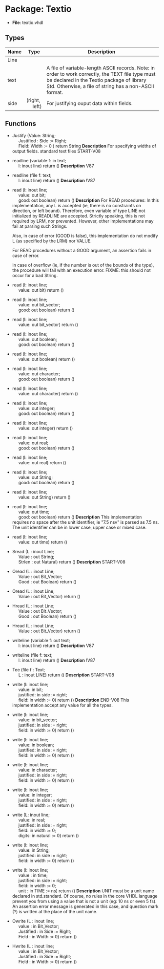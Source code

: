 # Package: Textio

- **File**: textio.vhdl
## Types

| Name | Type                                               | Description                                                                                                                                                                                                        |
| ---- | -------------------------------------------------- | ------------------------------------------------------------------------------------------------------------------------------------------------------------------------------------------------------------------ |
| Line |                                                    |                                                                                                                                                                                                                    |
| text |                                                    |   A file of variable-length ASCII records.   Note: in order to work correctly, the TEXT file type must be declared in   the Textio package of library Std.  Otherwise, a file of string has a   non-ASCII format.  |
| side | (right,<br><span style="padding-left:20px"> left)  |  For justifying ouput data within fields.                                                                                                                                                                          |
## Functions
- Justify <font id="function_arguments">(Value: String;<br><span style="padding-left:20px"> Justified : Side := Right;<br><span style="padding-left:20px"> Field: Width := 0 ) </font> <font id="function_return">return String </font>
**Description**
 For specifying widths of output fields.
 standard text files
START-V08

- readline <font id="function_arguments">(variable f: in text;<br><span style="padding-left:20px"> l: inout line) </font> <font id="function_return">return ()</font>
**Description**
V87
- readline <font id="function_arguments">(file f: text;<br><span style="padding-left:20px"> l: inout line) </font> <font id="function_return">return ()</font>
**Description**
!V87
- read <font id="function_arguments">(l: inout line;<br><span style="padding-left:20px"> value: out bit;<br><span style="padding-left:20px"> good: out boolean) </font> <font id="function_return">return ()</font>
**Description**
  For READ procedures:
  In this implementation, any L is accepted (ie, there is no constraints
  on direction, or left bound).  Therefore, even variable of type LINE
  not initialized by READLINE are accepted.  Strictly speaking, this is
  not required by LRM, nor prevented.  However, other implementations may
  fail at parsing such Strings.

  Also, in case of error (GOOD is false), this implementation do not
  modify L (as specified by the LRM) nor VALUE.

  For READ procedures without a GOOD argument, an assertion fails in case
  of error.

  In case of overflow (ie, if the number is out of the bounds of the type),
  the procedure will fail with an execution error.
  FIXME: this should not occur for a bad String.

- read <font id="function_arguments">(l: inout line;<br><span style="padding-left:20px"> value: out bit) </font> <font id="function_return">return ()</font>
- read <font id="function_arguments">(l: inout line;<br><span style="padding-left:20px"> value: out bit_vector;<br><span style="padding-left:20px"> good: out boolean) </font> <font id="function_return">return ()</font>
- read <font id="function_arguments">(l: inout line;<br><span style="padding-left:20px"> value: out bit_vector) </font> <font id="function_return">return ()</font>
- read <font id="function_arguments">(l: inout line;<br><span style="padding-left:20px"> value: out boolean;<br><span style="padding-left:20px"> good: out boolean) </font> <font id="function_return">return ()</font>
- read <font id="function_arguments">(l: inout line;<br><span style="padding-left:20px"> value: out boolean) </font> <font id="function_return">return ()</font>
- read <font id="function_arguments">(l: inout line;<br><span style="padding-left:20px"> value: out character;<br><span style="padding-left:20px"> good: out boolean) </font> <font id="function_return">return ()</font>
- read <font id="function_arguments">(l: inout line;<br><span style="padding-left:20px"> value: out character) </font> <font id="function_return">return ()</font>
- read <font id="function_arguments">(l: inout line;<br><span style="padding-left:20px"> value: out integer;<br><span style="padding-left:20px"> good: out boolean) </font> <font id="function_return">return ()</font>
- read <font id="function_arguments">(l: inout line;<br><span style="padding-left:20px"> value: out integer) </font> <font id="function_return">return ()</font>
- read <font id="function_arguments">(l: inout line;<br><span style="padding-left:20px"> value: out real;<br><span style="padding-left:20px"> good: out boolean) </font> <font id="function_return">return ()</font>
- read <font id="function_arguments">(l: inout line;<br><span style="padding-left:20px"> value: out real) </font> <font id="function_return">return ()</font>
- read <font id="function_arguments">(l: inout line;<br><span style="padding-left:20px"> value: out String;<br><span style="padding-left:20px"> good: out boolean) </font> <font id="function_return">return ()</font>
- read <font id="function_arguments">(l: inout line;<br><span style="padding-left:20px"> value: out String) </font> <font id="function_return">return ()</font>
- read <font id="function_arguments">(l: inout line;<br><span style="padding-left:20px"> value: out time;<br><span style="padding-left:20px"> good: out boolean) </font> <font id="function_return">return ()</font>
**Description**
  This implementation requires no space after the unit identifier,
  ie "7.5 nsv" is parsed as 7.5 ns.
  The unit identifier can be in lower case, upper case or mixed case.

- read <font id="function_arguments">(l: inout line;<br><span style="padding-left:20px"> value: out time) </font> <font id="function_return">return ()</font>
- Sread <font id="function_arguments">(L : inout Line;<br><span style="padding-left:20px"> Value : out String;<br><span style="padding-left:20px"> Strlen : out Natural) </font> <font id="function_return">return ()</font>
**Description**
START-V08

- Oread <font id="function_arguments">(L : inout Line;<br><span style="padding-left:20px"> Value : out Bit_Vector;<br><span style="padding-left:20px"> Good : out Boolean) </font> <font id="function_return">return ()</font>
- Oread <font id="function_arguments">(L : inout Line;<br><span style="padding-left:20px"> Value : out Bit_Vector) </font> <font id="function_return">return ()</font>
- Hread <font id="function_arguments">(L : inout Line;<br><span style="padding-left:20px"> Value : out Bit_Vector;<br><span style="padding-left:20px"> Good : out Boolean) </font> <font id="function_return">return ()</font>
- Hread <font id="function_arguments">(L : inout Line;<br><span style="padding-left:20px"> Value : out Bit_Vector) </font> <font id="function_return">return ()</font>
- writeline <font id="function_arguments">(variable f: out text;<br><span style="padding-left:20px"> l: inout line) </font> <font id="function_return">return ()</font>
**Description**
V87
- writeline <font id="function_arguments">(file f: text;<br><span style="padding-left:20px"> l: inout line) </font> <font id="function_return">return ()</font>
**Description**
!V87
- Tee <font id="function_arguments">(file f : Text;<br><span style="padding-left:20px"> L : inout LINE) </font> <font id="function_return">return ()</font>
**Description**
START-V08

- write <font id="function_arguments">(l: inout line;<br><span style="padding-left:20px"> value: in bit;<br><span style="padding-left:20px"> justified: in side := right;<br><span style="padding-left:20px"> field: in width := 0) </font> <font id="function_return">return ()</font>
**Description**
END-V08
  This implementation accept any value for all the types.

- write <font id="function_arguments">(l: inout line;<br><span style="padding-left:20px"> value: in bit_vector;<br><span style="padding-left:20px"> justified: in side := right;<br><span style="padding-left:20px"> field: in width := 0) </font> <font id="function_return">return ()</font>
- write <font id="function_arguments">(l: inout line;<br><span style="padding-left:20px"> value: in boolean;<br><span style="padding-left:20px"> justified: in side := right;<br><span style="padding-left:20px"> field: in width := 0) </font> <font id="function_return">return ()</font>
- write <font id="function_arguments">(l: inout line;<br><span style="padding-left:20px"> value: in character;<br><span style="padding-left:20px"> justified: in side := right;<br><span style="padding-left:20px"> field: in width := 0) </font> <font id="function_return">return ()</font>
- write <font id="function_arguments">(l: inout line;<br><span style="padding-left:20px"> value: in integer;<br><span style="padding-left:20px"> justified: in side := right;<br><span style="padding-left:20px"> field: in width := 0) </font> <font id="function_return">return ()</font>
- write <font id="function_arguments">(L: inout line;<br><span style="padding-left:20px"> value: in real;<br><span style="padding-left:20px"> justified: in side := right;<br><span style="padding-left:20px"> field: in width := 0;<br><span style="padding-left:20px"> digits: in natural := 0) </font> <font id="function_return">return ()</font>
- write <font id="function_arguments">(l: inout line;<br><span style="padding-left:20px"> value: in String;<br><span style="padding-left:20px"> justified: in side := right;<br><span style="padding-left:20px"> field: in width := 0) </font> <font id="function_return">return ()</font>
- write <font id="function_arguments">(l: inout line;<br><span style="padding-left:20px"> value : in time;<br><span style="padding-left:20px"> justified: in side := right;<br><span style="padding-left:20px"> field: in width := 0;<br><span style="padding-left:20px"> unit : in TIME := ns) </font> <font id="function_return">return ()</font>
**Description**
  UNIT must be a unit name declared in std.standard.  Of course, no rules
  in the core VHDL language prevent you from using a value that is not a
  unit (eg: 10 ns or even 5 fs).
  An assertion error message is generated in this case, and question mark
  (?) is written at the place of the unit name.

- Owrite <font id="function_arguments">(L : inout line;<br><span style="padding-left:20px"> value : in Bit_Vector;<br><span style="padding-left:20px"> Justified : in Side := Right;<br><span style="padding-left:20px"> Field : in Width := 0) </font> <font id="function_return">return ()</font>
- Hwrite <font id="function_arguments">(L : inout line;<br><span style="padding-left:20px"> value : in Bit_Vector;<br><span style="padding-left:20px"> Justified : in Side := Right;<br><span style="padding-left:20px"> Field : in Width := 0) </font> <font id="function_return">return ()</font>
